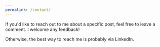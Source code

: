 ```yaml
---
permalink: /contact/
---
```


If you'd like to reach out to me about a specific post, feel free to leave a comment. I welcome any feedback!

Otherwise, the best way to reach me is probably via LinkedIn.